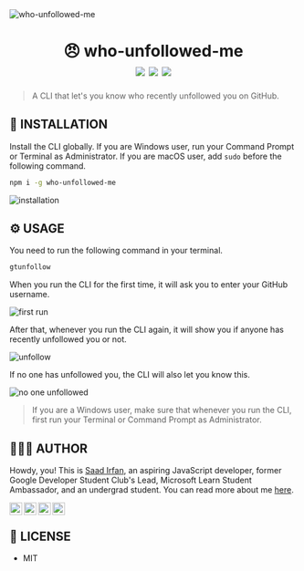 <img src="https://i.imgur.com/1pU4G0r.png" alt="who-unfollowed-me">

<div align="center">
	<h1>😠 who-unfollowed-me<br>
	<img src="https://img.shields.io/npm/l/who-unfollowed-me?color=8A2BE2">
	<img src="https://img.shields.io/npm/v/who-unfollowed-me?color=8A2BE2">
	<img src="https://img.shields.io/npm/dt/who-unfollowed-me?color=8A2BE2">
	</h1>
</div>

> A CLI that let's you know who recently unfollowed you on GitHub.

## 🎩 INSTALLATION

Install the CLI globally. If you are Windows user, run your Command Prompt or Terminal as Administrator. If you are macOS user, add `sudo` before the following command.

```sh
npm i -g who-unfollowed-me
```

<img src="https://i.imgur.com/i33PNf9.png" alt="installation">

## ⚙️ USAGE

You need to run the following command in your terminal.

```sh
gtunfollow
```

When you run the CLI for the first time, it will ask you to enter your GitHub username.

<img src="https://i.imgur.com/sD3XDrO.png" alt="first run">

After that, whenever you run the CLI again, it will show you if anyone has recently unfollowed you or not.

<img src="https://i.imgur.com/09T4YKq.png" alt="unfollow">

If no one has unfollowed you, the CLI will also let you know this.

<img src="https://i.imgur.com/jgwh4yN.png" alt="no one unfollowed">

> If you are a Windows user, make sure that whenever you run the CLI, first run your Terminal or Command Prompt as Administrator.

## 👨🏻‍💻 AUTHOR

Howdy, you! This is [Saad Irfan](http://msaad.dev/), an aspiring JavaScript developer, former Google Developer Student Club's Lead, Microsoft Learn Student Ambassador, and an undergrad student. You can read more about me [here](https://github.com/msaaddev/msaaddev).

<div>
<a href="https://twitter.com/msaaddev">
  <img align="left" alt="Saad Irfan | Twitter" width="22px" src="https://cdn.jsdelivr.net/npm/simple-icons@v3/icons/twitter.svg" />
</a>
<a href="https://www.linkedin.com/in/msaaddev/">
  <img align="left" alt="Saad's LinkdeIN" width="22px" src="https://cdn.jsdelivr.net/npm/simple-icons@v3/icons/linkedin.svg" />
</a>
<a href="https://www.facebook.com/msaaddev/">
  <img align="left" alt="Saad's Facebook" width="22px" src="https://cdn.jsdelivr.net/npm/simple-icons@v3/icons/facebook.svg" />
</a>
<a href="https://www.instagram.com/msaaddev">
  <img align="left" alt="Saad's instagram" width="22px" src="https://cdn.jsdelivr.net/npm/simple-icons@v3/icons/instagram.svg" />
</a>
</div>
<br>

## 🔑 LICENSE

- MIT
